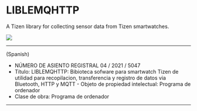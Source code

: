 # LIBLEMQHTTP
A Tizen library for collecting sensor data from Tizen smartwatches.

<img src="https://img.shields.io/github/downloads/frangam/tizensor/LIBLEMQHTTP.a"/> 

---

(Spanish)
- NÚMERO DE ASIENTO REGISTRAL 04 / 2021 / 5047
- Título: LIBLEMQHTTP: Bibioteca sofware para smartwatch Tizen de utilidad para recopilacion, transferencia y registro de datos via Bluetooth, HTTP y MQTT - Objeto de propiedad intelectual: Programa de ordenador
- Clase de obra: Programa de ordenador

---
